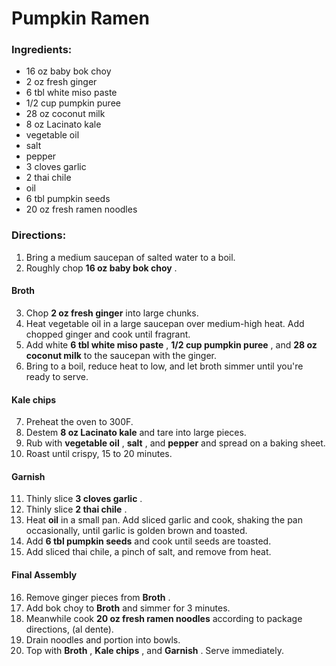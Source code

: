 # Pumpkin Ramen 

### Ingredients: 
* 16 oz baby bok choy
* 2 oz fresh ginger
* 6 tbl white miso paste
* 1/2 cup pumpkin puree
* 28 oz coconut milk
* 8 oz Lacinato kale
*  vegetable oil
*  salt
*  pepper
* 3 cloves garlic
* 2 thai chile
*  oil
* 6 tbl pumpkin seeds
* 20 oz fresh ramen noodles

### Directions: 
1. Bring a medium saucepan of salted water to a boil. 
2. Roughly chop **16 oz baby bok choy** . 

#### Broth
3. Chop **2 oz fresh ginger** into large chunks. 
4. Heat vegetable oil in a large saucepan over medium-high heat. Add chopped ginger and cook until fragrant. 
5. Add white **6 tbl white miso paste** , **1/2 cup pumpkin puree** , and **28 oz coconut milk** to the saucepan with the ginger. 
6. Bring to a boil, reduce heat to low, and let broth simmer until you're ready to serve. 



#### Kale chips
7. Preheat the oven to 300F. 
8. Destem **8 oz Lacinato kale** and tare into large pieces. 
9. Rub with **vegetable oil** , **salt** , and **pepper** and spread on a baking sheet. 
10. Roast until crispy, 15 to 20 minutes. 



#### Garnish
11. Thinly slice **3 cloves garlic** . 
12. Thinly slice **2 thai chile** . 
13. Heat **oil** in a small pan. Add sliced garlic and cook, shaking the pan occasionally, until garlic is golden brown and toasted. 
14. Add **6 tbl pumpkin seeds** and cook until seeds are toasted. 
15. Add sliced thai chile, a pinch of salt, and remove from heat. 



#### Final Assembly
16. Remove ginger pieces from **Broth** . 
17. Add bok choy to **Broth** and simmer for 3 minutes. 
18. Meanwhile cook **20 oz fresh ramen noodles** according to package directions, (al dente). 
19. Drain noodles and portion into bowls. 
20. Top with **Broth** , **Kale chips** , and **Garnish** . Serve immediately. 


